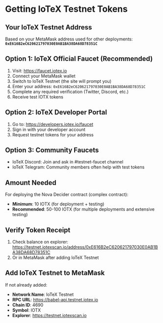 # Getting IoTeX Testnet Tokens

## Your IoTeX Testnet Address
Based on your MetaMask address used for other deployments:
**`0xE616B2eC620621797030E0AB1BA38DA68D78351C`**

## Option 1: IoTeX Official Faucet (Recommended)
1. Visit: https://faucet.iotex.io
2. Connect your MetaMask wallet
3. Switch to IoTeX Testnet (the site will prompt you)
4. Enter your address: `0xE616B2eC620621797030E0AB1BA38DA68D78351C`
5. Complete any required verification (Twitter, Discord, etc.)
6. Receive test IOTX tokens

## Option 2: IoTeX Developer Portal
1. Go to: https://developers.iotex.io/faucet
2. Sign in with your developer account
3. Request testnet tokens for your address

## Option 3: Community Faucets
- IoTeX Discord: Join and ask in #testnet-faucet channel
- IoTeX Telegram: Community members often help with test tokens

## Amount Needed
For deploying the Nova Decider contract (complex contract):
- **Minimum**: 10 IOTX (for deployment + testing)
- **Recommended**: 50-100 IOTX (for multiple deployments and extensive testing)

## Verify Token Receipt
1. Check balance on explorer: https://testnet.iotexscan.io/address/0xE616B2eC620621797030E0AB1BA38DA68D78351C
2. Or in MetaMask after adding IoTeX Testnet

## Add IoTeX Testnet to MetaMask
If not already added:
- **Network Name**: IoTeX Testnet
- **RPC URL**: https://babel-api.testnet.iotex.io
- **Chain ID**: 4690
- **Symbol**: IOTX
- **Explorer**: https://testnet.iotexscan.io